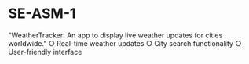 # SE-ASM-1
"WeatherTracker: An app to display live weather updates for cities worldwide."
○ Real-time weather updates
○ City search functionality
○ User-friendly interface
